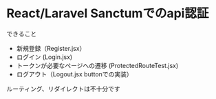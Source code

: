 # React/Laravel Sanctumでのapi認証

できること
- 新規登録（Register.jsx）
- ログイン (Login.jsx)
- トークンが必要なページへの遷移 (ProtectedRouteTest.jsx)
- ログアウト（Logout.jsx  buttonでの実装）

ルーティング、リダイレクトは不十分です

